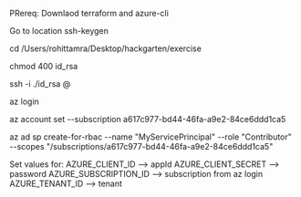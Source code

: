 PRereq:
Downlaod terraform and azure-cli

Go to location
ssh-keygen

cd /Users/rohittamra/Desktop/hackgarten/exercise

chmod 400 id_rsa

ssh -i ./id_rsa <user>@<ip>


az login

az account set --subscription a617c977-bd44-46fa-a9e2-84ce6ddd1ca5

az ad sp create-for-rbac --name "MyServicePrincipal" --role "Contributor" --scopes "/subscriptions/a617c977-bd44-46fa-a9e2-84ce6ddd1ca5"

Set values for:
    AZURE_CLIENT_ID --> appId
    AZURE_CLIENT_SECRET --> password
    AZURE_SUBSCRIPTION_ID --> subscription from az login
    AZURE_TENANT_ID --> tenant

